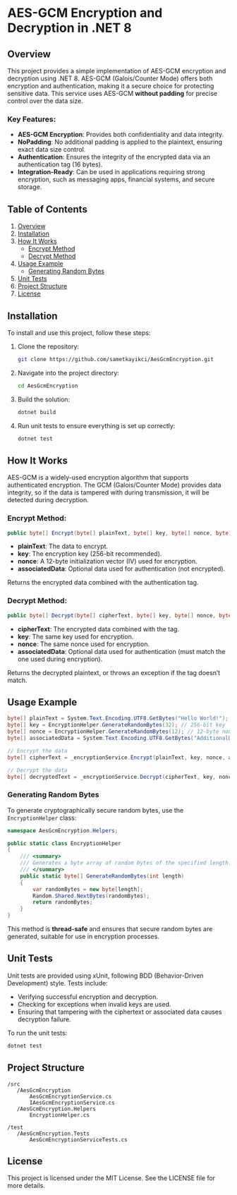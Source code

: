 
# AES-GCM Encryption and Decryption in .NET 8


## Overview

This project provides a simple implementation of AES-GCM encryption and decryption using .NET 8. AES-GCM (Galois/Counter Mode) offers both encryption and authentication, making it a secure choice for protecting sensitive data. This service uses AES-GCM **without padding** for precise control over the data size.

### Key Features:
- **AES-GCM Encryption**: Provides both confidentiality and data integrity.
- **NoPadding**: No additional padding is applied to the plaintext, ensuring exact data size control.
- **Authentication**: Ensures the integrity of the encrypted data via an authentication tag (16 bytes).
- **Integration-Ready**: Can be used in applications requiring strong encryption, such as messaging apps, financial systems, and secure storage.

## Table of Contents

1. [Overview](#overview)
2. [Installation](#installation)
3. [How It Works](#how-it-works)
    - [Encrypt Method](#encrypt-method)
    - [Decrypt Method](#decrypt-method)
4. [Usage Example](#usage-example)
    - [Generating Random Bytes](#generating-random-bytes)
5. [Unit Tests](#unit-tests)
6. [Project Structure](#project-structure)
7. [License](#license)

## Installation

To install and use this project, follow these steps:

1. Clone the repository:
    ```bash
    git clone https://github.com/sametkayikci/AesGcmEncryption.git
    ```

2. Navigate into the project directory:
    ```bash
    cd AesGcmEncryption
    ```

3. Build the solution:
    ```bash
    dotnet build
    ```

4. Run unit tests to ensure everything is set up correctly:
    ```bash
    dotnet test
    ```

## How It Works

AES-GCM is a widely-used encryption algorithm that supports authenticated encryption. The GCM (Galois/Counter Mode) provides data integrity, so if the data is tampered with during transmission, it will be detected during decryption.

### Encrypt Method:
```csharp
public byte[] Encrypt(byte[] plainText, byte[] key, byte[] nonce, byte[] associatedData)
```
- **plainText**: The data to encrypt.
- **key**: The encryption key (256-bit recommended).
- **nonce**: A 12-byte initialization vector (IV) used for encryption.
- **associatedData**: Optional data used for authentication (not encrypted).

Returns the encrypted data combined with the authentication tag.

### Decrypt Method:
```csharp
public byte[] Decrypt(byte[] cipherText, byte[] key, byte[] nonce, byte[] associatedData)
```
- **cipherText**: The encrypted data combined with the tag.
- **key**: The same key used for encryption.
- **nonce**: The same nonce used for encryption.
- **associatedData**: Optional data used for authentication (must match the one used during encryption).

Returns the decrypted plaintext, or throws an exception if the tag doesn’t match.

## Usage Example

```csharp
byte[] plainText = System.Text.Encoding.UTF8.GetBytes("Hello World!");
byte[] key = EncryptionHelper.GenerateRandomBytes(32); // 256-bit key
byte[] nonce = EncryptionHelper.GenerateRandomBytes(12); // 12-byte nonce
byte[] associatedData = System.Text.Encoding.UTF8.GetBytes("AdditionalData");

// Encrypt the data
byte[] cipherText = _encryptionService.Encrypt(plainText, key, nonce, associatedData);

// Decrypt the data
byte[] decryptedText = _encryptionService.Decrypt(cipherText, key, nonce, associatedData);
```

### Generating Random Bytes

To generate cryptographically secure random bytes, use the `EncryptionHelper` class:

```csharp
namespace AesGcmEncryption.Helpers;

public static class EncryptionHelper
{
    /// <summary>
    /// Generates a byte array of random bytes of the specified length.
    /// </summary>
    public static byte[] GenerateRandomBytes(int length)
    {
        var randomBytes = new byte[length];
        Random.Shared.NextBytes(randomBytes);
        return randomBytes;
    }
}
```

This method is **thread-safe** and ensures that secure random bytes are generated, suitable for use in encryption processes.

## Unit Tests

Unit tests are provided using xUnit, following BDD (Behavior-Driven Development) style. Tests include:
- Verifying successful encryption and decryption.
- Checking for exceptions when invalid keys are used.
- Ensuring that tampering with the ciphertext or associated data causes decryption failure.

To run the unit tests:
```bash
dotnet test
```

## Project Structure

```
/src
   /AesGcmEncryption
       AesGcmEncryptionService.cs
       IAesGcmEncryptionService.cs
   /AesGcmEncryption.Helpers
       EncryptionHelper.cs

/test
   /AesGcmEncryption.Tests
       AesGcmEncryptionServiceTests.cs
```

## License

This project is licensed under the MIT License. See the LICENSE file for more details.
